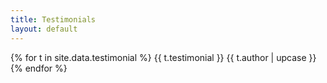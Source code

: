 ```yaml
---
title: Testimonials
layout: default
---
```


{% for t in site.data.testimonial %}
  {{ t.testimonial }}
  {{ t.author | upcase }}
{% endfor %}
